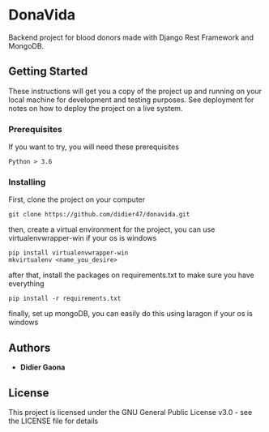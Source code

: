 # DonaVida

Backend project for blood donors made with Django Rest Framework and MongoDB.

## Getting Started

These instructions will get you a copy of the project up and running on your local machine for development and testing purposes. See deployment for notes on how to deploy the project on a live system.

### Prerequisites

If you want to try, you will need these prerequisites

```
Python > 3.6
```

### Installing

First, clone the project on your computer

```
git clone https://github.com/didier47/donavida.git
```

then, create a virtual environment for the project, you can use virtualenvwrapper-win if your os is windows

```
pip install virtualenvwrapper-win
mkvirtualenv <name_you_desire>
```

after that, install the packages on requirements.txt to make sure you have everything

```
pip install -r requirements.txt
```

finally, set up mongoDB, you can easily do this using laragon if your os is windows

## Authors

* **Didier Gaona**

## License

This project is licensed under the GNU General Public License v3.0 - see the LICENSE file for details
